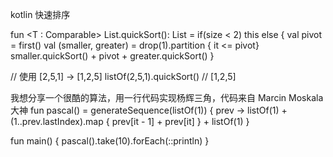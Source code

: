 kotlin 快速排序


fun <T : Comparable<T>> List<T>.quickSort(): List<T> = 
    if(size < 2) this
    else {
        val pivot = first()
        val (smaller, greater) = drop(1).partition { it <= pivot}
        smaller.quickSort() + pivot + greater.quickSort()
    }
    
// 使用 [2,5,1] -> [1,2,5]
listOf(2,5,1).quickSort() // [1,2,5]


我想分享一个很酷的算法，用一行代码实现杨辉三角，代码来自 Marcin Moskala 大神
fun pascal() = generateSequence(listOf(1)) { prev ->
    listOf(1) + (1..prev.lastIndex).map { prev[it - 1] + prev[it] } + listOf(1)
}

fun main() {
    pascal().take(10).forEach(::println)
}

